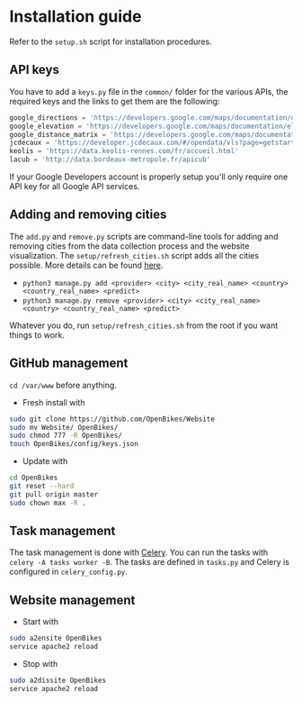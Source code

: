 # Installation guide

Refer to the ``setup.sh`` script for installation procedures.

## API keys

You have to add a ``keys.py`` file in the ``common/`` folder for the various APIs, the required keys and the links to get them are the following:

```py
google_directions = 'https://developers.google.com/maps/documentation/directions'
google_elevation = 'https://developers.google.com/maps/documentation/elevation'
google_distance_matrix = 'https://developers.google.com/maps/documentation/distance-matrix'
jcdecaux = 'https://developer.jcdecaux.com/#/opendata/vls?page=getstarted'
keolis = 'https://data.keolis-rennes.com/fr/accueil.html'
lacub = 'http://data.bordeaux-metropole.fr/apicub'
```

If your Google Developers account is properly setup you'll only require one API key for all Google API services.

## Adding and removing cities

The ``add.py`` and ``remove.py`` scripts are command-line tools for adding and removing cities from the data collection process and the website visualization. The ``setup/refresh_cities.sh`` script adds all the cities possible. More details can be found [here](lib/providers/README.md).

- ``python3 manage.py add <provider> <city> <city_real_name> <country> <country_real_name> <predict>``
- ``python3 manage.py remove <provider> <city> <city_real_name> <country> <country_real_name> <predict>``

Whatever you do, run ``setup/refresh_cities.sh`` from the root if you want things to work.

## GitHub management

``cd /var/www`` before anything.

- Fresh install with
```sh
sudo git clone https://github.com/OpenBikes/Website
sudo mv Website/ OpenBikes/
sudo chmod 777 -R OpenBikes/
touch OpenBikes/config/keys.json
```
- Update with
```sh
cd OpenBikes
git reset --hard
git pull origin master
sudo chown max -R .
```

## Task management

The task management is done with [Celery](http://www.celeryproject.org/). You can run the tasks with `celery -A tasks worker -B`. The tasks are defined in `tasks.py` and Celery is configured in `celery_config.py`.

## Website management

- Start with
```sh
sudo a2ensite OpenBikes
service apache2 reload
```
- Stop with
```sh
sudo a2dissite OpenBikes
service apache2 reload
```
